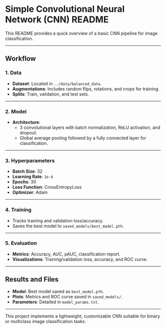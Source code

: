 # Simple Convolutional Neural Network (CNN) README

This README provides a quick overview of a basic CNN pipeline for image classification.

---

## Workflow

### **1. Data**

-   **Dataset**: Located in `../data/balanced_data`.
-   **Augmentations**: Includes random flips, rotations, and crops for training.
-   **Splits**: Train, validation, and test sets.

---

### **2. Model**

-   **Architecture**:
    -   3 convolutional layers with batch normalization, ReLU activation, and dropout.
    -   Global average pooling followed by a fully connected layer for classification.

---

### **3. Hyperparameters**

-   **Batch Size**: 32
-   **Learning Rate**: `1e-4`
-   **Epochs**: 30
-   **Loss Function**: CrossEntropyLoss
-   **Optimizer**: Adam

---

### **4. Training**

-   Tracks training and validation loss/accuracy.
-   Saves the best model to `saved_models/best_model.pth`.

---

### **5. Evaluation**

-   **Metrics**: Accuracy, AUC, pAUC, classification report.
-   **Visualizations**: Training/validation loss, accuracy, and ROC curve.

---

## Results and Files

-   **Model**: Best model saved as `best_model.pth`.
-   **Plots**: Metrics and ROC curve saved in `saved_models/`.
-   **Parameters**: Detailed in `model_params.txt`.

---

This project implements a lightweight, customizable CNN suitable for binary or multiclass image classification tasks.
